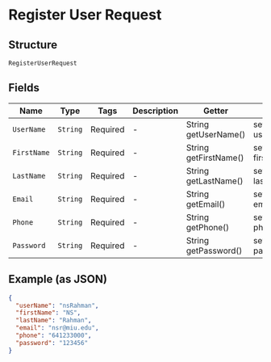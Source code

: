 
# Register User Request

## Structure

`RegisterUserRequest`

## Fields

| Name | Type | Tags | Description | Getter | Setter |
|  --- | --- | --- | --- | --- | --- |
| `UserName` | `String` | Required | - | String getUserName() | setUserName(String userName) |
| `FirstName` | `String` | Required | - | String getFirstName() | setFirstName(String firstName) |
| `LastName` | `String` | Required | - | String getLastName() | setLastName(String lastName) |
| `Email` | `String` | Required | - | String getEmail() | setEmail(String email) |
| `Phone` | `String` | Required | - | String getPhone() | setPhone(String phone) |
| `Password` | `String` | Required | - | String getPassword() | setPassword(String password) |

## Example (as JSON)

```json
{
  "userName": "nsRahman",
  "firstName": "NS",
  "lastName": "Rahman",
  "email": "nsr@miu.edu",
  "phone": "641233000",
  "password": "123456"
}
```

